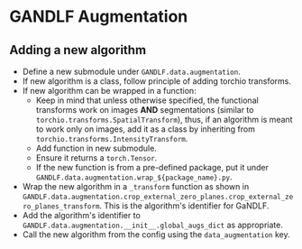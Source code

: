 # GANDLF Augmentation

## Adding a new algorithm

- Define a new submodule under `GANDLF.data.augmentation`.
- If new algorithm is a class, follow principle of adding torchio transforms. 
- If new algorithm can be wrapped in a function:
    - Keep in mind that unless otherwise specified, the functional transforms work on images **AND** segmentations (similar to `torchio.transforms.SpatialTransform`), thus, if an algorithm is meant to work only on images, add it as a class by inheriting from `torchio.transforms.IntensityTransform`.
    - Add function in new submodule.
    - Ensure it returns a `torch.Tensor`.
    - If the new function is from a pre-defined package, put it under `GANDLF.data.augmentation.wrap_${package_name}.py`.
- Wrap the new algorithm in a `_transform` function as shown in `GANDLF.data.augmentation.crop_external_zero_planes.crop_external_zero_planes_transform`. This is the algorithm's identifier for GaNDLF.
- Add the algorithm's identifier to `GANDLF.data.augmentation.__init__.global_augs_dict` as appropriate.
- Call the new algorithm from the config using the `data_augmentation` key.